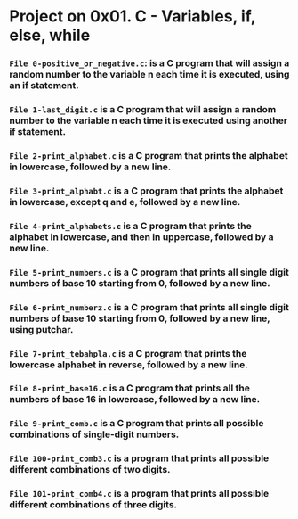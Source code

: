 # Project on 0x01. C - Variables, if, else, while


### `File 0-positive_or_negative.c`: is a C program that will assign a random number to the variable n each time it is executed, using an if statement.

### `File 1-last_digit.c` is a C program that will assign a random number to the variable n each time it is executed using another if statement.
### `File 2-print_alphabet.c` is a C program that prints the alphabet in lowercase, followed by a new line.
### `File 3-print_alphabt.c` is a C program that prints the alphabet in lowercase, except q and e, followed by a new line.
### `File 4-print_alphabets.c` is a C program that prints the alphabet in lowercase, and then in uppercase, followed by a new line.
### `File 5-print_numbers.c` is a C program that prints all single digit numbers of base 10 starting from 0, followed by a new line.
### `File 6-print_numberz.c` is a C program that prints all single digit numbers of base 10 starting from 0, followed by a new line, using putchar.
### `File 7-print_tebahpla.c` is a C program that prints the lowercase alphabet in reverse, followed by a new line.
### `File 8-print_base16.c` is a C program that prints all the numbers of base 16 in lowercase, followed by a new line.
### `File 9-print_comb.c` is a C program that prints all possible combinations of single-digit numbers.
### `File 100-print_comb3.c` is a program that prints all possible different combinations of two digits.
### `File 101-print_comb4.c` is a program that prints all possible different combinations of three digits.
